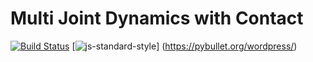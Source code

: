 # Multi Joint Dynamics with Contact
[![Build Status](https://travis-ci.org/abhinavkavuri/MuJoCo-locomotion-benchmark-using-ARS.svg?branch=master)](https://travis-ci.org/abhinavkavuri/MuJoCo-locomotion-benchmark-using-ARS) [![js-standard-style](https://img.shields.io/badge/code%20style-standard-brightgreen.svg)] (https://pybullet.org/wordpress/)




